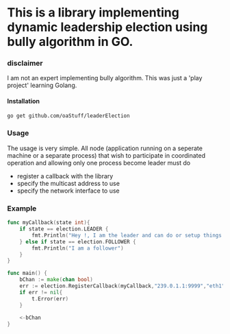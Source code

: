 # This is a library implementing dynamic leadership election using bully algorithm in GO.
### disclaimer
I am not an expert implementing bully algorithm. This was just a 'play project' learning Golang.

#### Installation

```sh
go get github.com/oaStuff/leaderElection
```
### Usage
The usage is very simple. All node (application running on a seperate machine or a separate process) that wish to participate in coordinated operation and allowing only one process become leader must do 
* register a callback with the library
* specify the multicast address to use
* specify the network interface to use

### Example
```go
func myCallback(state int){
	if state == election.LEADER {
		fmt.Println("Hey !, I am the leader and can do or setup things to become a leader")
	} else if state == election.FOLLOWER {
		fmt.Println("I am a follower")
	}
}

func main() {
    bChan := make(chan bool)
    err := election.RegisterCallback(myCallback,"239.0.1.1:9999","eth1")
	if err != nil{
		t.Error(err)
	}
	
	<-bChan
}
```
